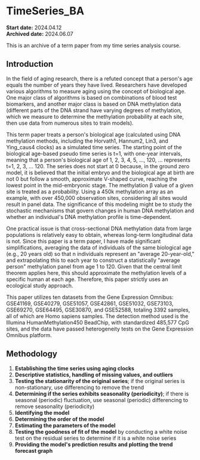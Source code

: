# TimeSeries_BA
**Start date:** 2024.04.12  
**Archived date:** 2024.06.07

This is an archive of a term paper from my time series analysis course.

## Introduction

In the field of aging research, there is a refuted concept that a person's age equals the number of years they have lived. Researchers have developed various algorithms to measure aging using the concept of biological age. One major class of algorithms is based on combinations of blood test biomarkers, and another major class is based on DNA methylation data (different parts of the DNA strand have varying degrees of methylation, which we measure to determine the methylation probability at each site, then use data from numerous sites to train models).

This term paper treats a person's biological age (calculated using DNA methylation methods, including the Horvath1, Hannum2, Lin3, and Ying_caus4 clocks) as a simulated time series. The starting point of the biological age-based pseudo time series is t=1, with one-year intervals, meaning that a person's biological age of 1, 2, 3, 4, 5, ..., 120, ... represents t=1, 2, 3, ... 120. The series does not start at 0 because, in the ground zero model, it is believed that the initial embryo and the biological age at birth are not 0 but follow a smooth, approximate V-shaped curve, reaching the lowest point in the mid-embryonic stage. The methylation β value of a given site is treated as a probability. Using a 450k methylation array as an example, with over 450,000 observation sites, considering all sites would result in panel data. The significance of this modeling might be to study the stochastic mechanisms that govern changes in human DNA methylation and whether an individual's DNA methylation profile is time-dependent.

One practical issue is that cross-sectional DNA methylation data from large populations is relatively easy to obtain, whereas long-term longitudinal data is not. Since this paper is a term paper, I have made significant simplifications, averaging the data of individuals of the same biological age (e.g., 20 years old) so that n individuals represent an "average 20-year-old," and extrapolating this to each year to construct a statistically "average person" methylation panel from age 1 to 120. Given that the central limit theorem applies here, this should approximate the methylation levels of a specific human at each age. Therefore, this paper strictly uses an ecological study approach.

This paper utilizes ten datasets from the Gene Expression Omnibus: GSE41169, GSE40279, GSE51057, GSE42861, GSE51032, GSE73103, GSE69270, GSE64495, GSE30870, and GSE52588, totaling 3392 samples, all of which are Homo sapiens samples. The detection method used is the Illumina HumanMethylation450 BeadChip, with standardized 485,577 CpG sites, and the data have passed heterogeneity tests on the Gene Expression Omnibus platform.

## Methodology

1. **Establishing the time series using aging clocks**
2. **Descriptive statistics, handling of missing values, and outliers**
3. **Testing the stationarity of the original series**; if the original series is non-stationary, use differencing to remove the trend
4. **Determining if the series exhibits seasonality (periodicity)**; if there is seasonal (periodic) fluctuation, use seasonal (periodic) differencing to remove seasonality (periodicity)
5. **Identifying the model**
6. **Determining the order of the model**
7. **Estimating the parameters of the model**
8. **Testing the goodness of fit of the model** by conducting a white noise test on the residual series to determine if it is a white noise series
9. **Providing the model's prediction results and plotting the trend forecast graph**



